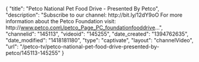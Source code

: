 {
    "title": "Petco National Pet Food Drive - Presented By Petco",
    "description": "Subscribe to our channel: http:\/\/bit.ly\/12dY9oO For more information about the Petco Foundation visit: http:\/\/www.petco.com\/petco_Page_PC_foundationfooddrive...",
    "channelid": "145113",
    "videoid": "145255",
    "date_created": "1394762635",
    "date_modified": "1418181180",
    "type": "captivate",
    "layout": "channelVideo",
    "url": "\/petco-tv\/petco-national-pet-food-drive-presented-by-petco\/145113-145255"
}